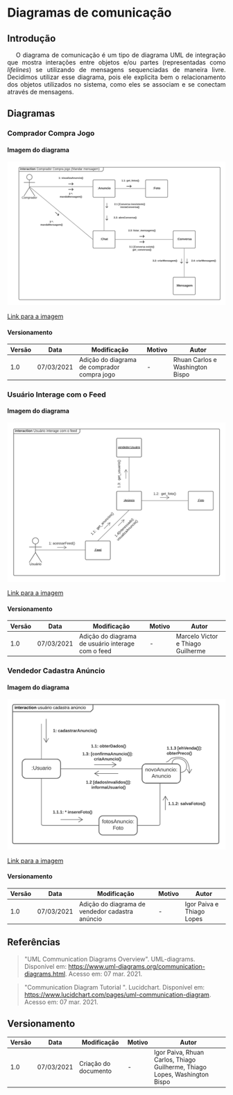 # Diagramas de comunicação

## Introdução

<p style="text-indent: 20px; text-align: justify">
O diagrama de comunicação é um tipo de diagrama UML de integração que mostra interações entre objetos e/ou partes (representadas como <em>lifelines</em>) se utilizando de mensagens sequenciadas de maneira livre. Decidimos utilizar esse diagrama, pois ele explicita bem o relacionamento dos objetos utilizados no sistema, como eles se associam e se conectam através de mensagens.
</p>

## Diagramas

### Comprador Compra Jogo

#### Imagem do diagrama

![diagrama comprador_compra_jogo](../../../assets/diagramas_comunicacao/comprador_compra_jogo.png)

<a href="https://drive.google.com/file/d/1RjEOq-vf9Rv9q31DDcsXMGqbLa4XrivG/view?usp=sharing" target="_blank" rel="noopener noreferrer">Link para a imagem</a>

#### Versionamento

| Versão | Data       | Modificação                                 | Motivo | Autor                           |
| ------ | ---------- | ------------------------------------------- | ------ | ------------------------------- |
| 1.0    | 07/03/2021 | Adição do diagrama de comprador compra jogo | -      | Rhuan Carlos e Washington Bispo |

### Usuário Interage com o Feed

#### Imagem do diagrama

![diagrama usuario_interage_feed](../../../assets/diagramas_comunicacao/usuario_interage_feed.png)

<a href="https://drive.google.com/file/d/1gWzMhvVhW_SLew3KDGFdLjxUSDH9bvlY/view?usp=sharing" target="_blank" rel="noopener noreferrer">Link para a imagem</a>

#### Versionamento

| Versão | Data       | Modificação                                       | Motivo | Autor                             |
| ------ | ---------- | ------------------------------------------------- | ------ | --------------------------------- |
| 1.0    | 07/03/2021 | Adição do diagrama de usuário interage com o feed | -      | Marcelo Victor e Thiago Guilherme |

### Vendedor Cadastra Anúncio

#### Imagem do diagrama

![diagrama usuario_interage_feed](../../../assets/diagramas_comunicacao/vendedor_cadastra_anuncio.png)

<a href="https://drive.google.com/file/d/1pw7HBokU5tYgwioNA7OdUWKpM2PpU8V6/view?usp=sharing" target="_blank" rel="noopener noreferrer">Link para a imagem</a>

#### Versionamento

| Versão | Data       | Modificação                                     | Motivo | Autor                     |
| ------ | ---------- | ----------------------------------------------- | ------ | ------------------------- |
| 1.0    | 07/03/2021 | Adição do diagrama de vendedor cadastra anúncio | -      | Igor Paiva e Thiago Lopes |

## Referências

> "UML Communication Diagrams Overview". UML-diagrams. Disponível em: https://www.uml-diagrams.org/communication-diagrams.html. Acesso em: 07 mar. 2021.

> "Communication Diagram Tutorial ". Lucidchart. Disponível em: https://www.lucidchart.com/pages/uml-communication-diagram. Acesso em: 07 mar. 2021.

## Versionamento

| Versão | Data       | Modificação          | Motivo | Autor                                                                      |
| ------ | ---------- | -------------------- | ------ | -------------------------------------------------------------------------- |
| 1.0    | 07/03/2021 | Criação do documento | -      | Igor Paiva, Rhuan Carlos, Thiago Guilherme, Thiago Lopes, Washington Bispo |
